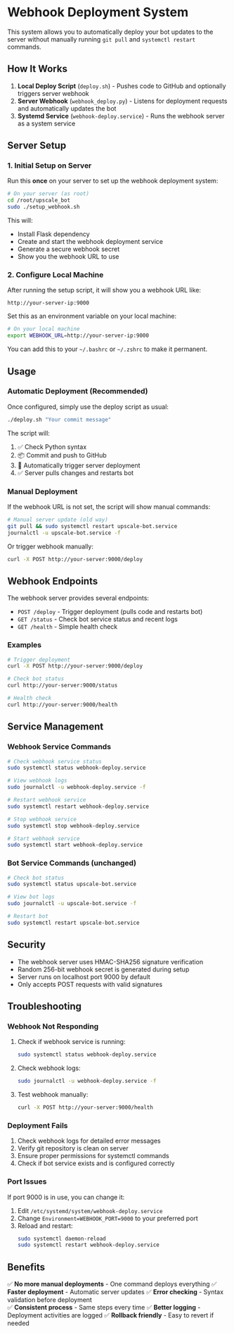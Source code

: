# Webhook Deployment System

This system allows you to automatically deploy your bot updates to the server without manually running `git pull` and `systemctl restart` commands.

## How It Works

1. **Local Deploy Script** (`deploy.sh`) - Pushes code to GitHub and optionally triggers server webhook
2. **Server Webhook** (`webhook_deploy.py`) - Listens for deployment requests and automatically updates the bot
3. **Systemd Service** (`webhook-deploy.service`) - Runs the webhook server as a system service

## Server Setup

### 1. Initial Setup on Server

Run this **once** on your server to set up the webhook deployment system:

```bash
# On your server (as root)
cd /root/upscale_bot
sudo ./setup_webhook.sh
```

This will:
- Install Flask dependency
- Create and start the webhook deployment service
- Generate a secure webhook secret
- Show you the webhook URL to use

### 2. Configure Local Machine

After running the setup script, it will show you a webhook URL like:
```
http://your-server-ip:9000
```

Set this as an environment variable on your local machine:

```bash
# On your local machine
export WEBHOOK_URL=http://your-server-ip:9000
```

You can add this to your `~/.bashrc` or `~/.zshrc` to make it permanent.

## Usage

### Automatic Deployment (Recommended)

Once configured, simply use the deploy script as usual:

```bash
./deploy.sh "Your commit message"
```

The script will:
1. ✅ Check Python syntax
2. 📦 Commit and push to GitHub  
3. 🔄 Automatically trigger server deployment
4. ✅ Server pulls changes and restarts bot

### Manual Deployment

If the webhook URL is not set, the script will show manual commands:

```bash
# Manual server update (old way)
git pull && sudo systemctl restart upscale-bot.service
journalctl -u upscale-bot.service -f
```

Or trigger webhook manually:
```bash
curl -X POST http://your-server:9000/deploy
```

## Webhook Endpoints

The webhook server provides several endpoints:

- `POST /deploy` - Trigger deployment (pulls code and restarts bot)
- `GET /status` - Check bot service status and recent logs
- `GET /health` - Simple health check

### Examples

```bash
# Trigger deployment
curl -X POST http://your-server:9000/deploy

# Check bot status
curl http://your-server:9000/status

# Health check
curl http://your-server:9000/health
```

## Service Management

### Webhook Service Commands

```bash
# Check webhook service status
sudo systemctl status webhook-deploy.service

# View webhook logs
sudo journalctl -u webhook-deploy.service -f

# Restart webhook service
sudo systemctl restart webhook-deploy.service

# Stop webhook service
sudo systemctl stop webhook-deploy.service

# Start webhook service
sudo systemctl start webhook-deploy.service
```

### Bot Service Commands (unchanged)

```bash
# Check bot status
sudo systemctl status upscale-bot.service

# View bot logs
sudo journalctl -u upscale-bot.service -f

# Restart bot
sudo systemctl restart upscale-bot.service
```

## Security

- The webhook server uses HMAC-SHA256 signature verification
- Random 256-bit webhook secret is generated during setup
- Server runs on localhost port 9000 by default
- Only accepts POST requests with valid signatures

## Troubleshooting

### Webhook Not Responding

1. Check if webhook service is running:
   ```bash
   sudo systemctl status webhook-deploy.service
   ```

2. Check webhook logs:
   ```bash
   sudo journalctl -u webhook-deploy.service -f
   ```

3. Test webhook manually:
   ```bash
   curl -X POST http://your-server:9000/health
   ```

### Deployment Fails

1. Check webhook logs for detailed error messages
2. Verify git repository is clean on server
3. Ensure proper permissions for systemctl commands
4. Check if bot service exists and is configured correctly

### Port Issues

If port 9000 is in use, you can change it:

1. Edit `/etc/systemd/system/webhook-deploy.service`
2. Change `Environment=WEBHOOK_PORT=9000` to your preferred port
3. Reload and restart:
   ```bash
   sudo systemctl daemon-reload
   sudo systemctl restart webhook-deploy.service
   ```

## Benefits

✅ **No more manual deployments** - One command deploys everything
✅ **Faster deployment** - Automatic server updates
✅ **Error checking** - Syntax validation before deployment  
✅ **Consistent process** - Same steps every time
✅ **Better logging** - Deployment activities are logged
✅ **Rollback friendly** - Easy to revert if needed 